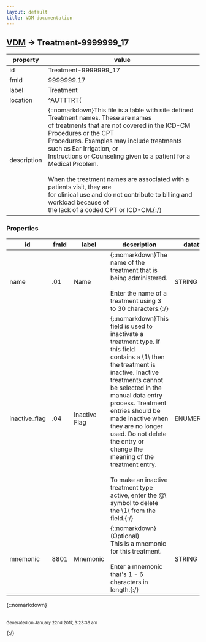 ```yaml
---
layout: default
title: VDM documentation
---
```


## [VDM](TableOfContent.md) &#8594; Treatment-9999999_17 

 property | value 
--- | --- 
 id | Treatment-9999999_17
 fmId | 9999999.17
 label | Treatment
 location | ^AUTTTRT(
 description | {::nomarkdown}This file is a table with site defined Treatment names.  These are names<br/>of treatments that are not covered in the ICD-CM Procedures or the CPT<br/>Procedures.  Examples may include treatments such as Ear Irrigation, or <br/>Instructions or Counseling given to a patient for a Medical Problem.<br/> <br/>When the treatment names are associated with a patients visit, they are<br/>for clinical use and do not contribute to billing and workload because of<br/>the lack of a coded CPT or ICD-CM.{:/}

### Properties

| id | fmId | label | description | datatype | location | attributes | range | 
| --- | --- | --- | --- | --- | --- | --- | --- | 
| name | .01 | Name | {::nomarkdown}The name of the treatment that is being administered.<br/> <br/>Enter the name of a treatment using 3 to 30 characters.{:/} | STRING |  | REQUIRED, INDEXED |  | 
| inactive_flag | .04 | Inactive Flag | {::nomarkdown}This field is used to inactivate a treatment type.  If this field<br/>contains a \1\ then the treatment is inactive.  Inactive treatments cannot<br/>be selected in the manual data entry process.  Treatment entries should be<br/>made inactive when they are no longer used.  Do not delete the entry or<br/>change the meaning of the treatment entry.<br/> <br/>To make an inactive treatment type active, enter the \@\ symbol to delete<br/>the \1\ from the field.{:/} | ENUMERATION |  |  | {::nomarkdown}<dl><dt>1</dt><dd>INACTIVE</dd></dl>{:/} | 
| mnemonic | 8801 | Mnemonic | {::nomarkdown}(Optional)<br/>This is a mnemonic for this treatment.<br/> <br/>Enter a mnemonic that's 1 - 6 characters in length.{:/} | STRING |  |  |  | 

{::nomarkdown} <br/><br/><p style="font-size: 11px">Generated on January 22nd 2017, 3:23:36 am</p>{:/}